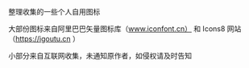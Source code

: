 整理收集的一些个人自用图标

大部份图标来自阿里巴巴矢量图标库（www.iconfont.cn） 和 Icons8 网站（https://igoutu.cn ）

小部分来自互联网收集，未通知原作者，如侵权请及时告知
